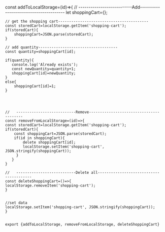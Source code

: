 const addToLocalStorage=(id)=>{
    //   ---------------------------Add----------------------------------------
    let shoppingCart={};

    // get the shopping cart-----------------------------------------
    const storedCart=localStorage.getItem('shopping-cart');
    if(storedCart){
        shoppingCart=JSON.parse(storedCart);
    }

    // add quantity------------------------------------
    const quantity=shoppingCart[id];
    
    if(quantity){
       console.log('Already exists');
       const newQuantity=quantity+1;
       shoppingCart[id]=newQuantity;
    }
    else{
        shoppingCart[id]=1;
    }




    //   ---------------------------Remove----------------------------------------
    const removeFromLocalStorage=(id)=>{
    const storedCart=localStorage.getItem('shopping-cart');
    if(storedCart){
        const shoppingCart=JSON.parse(storedCart);
        if(id in shoppingCart){
            delete shoppingCart[id];
            localStorage.setItem('shopping-cart', JSON.stringify(shoppingCart));
         }
       }
    }

    //   ---------------------------Delete all----------------------------------------
    const deleteShoppingCart=()=>{
    localStorage.removeItem('shopping-cart');
    }
    

    //set data
    localStorage.setItem('shopping-cart', JSON.stringify(shoppingCart));
    }


    export {addToLocalStorage, removeFromLocalStorage, deleteShoppingCart}

